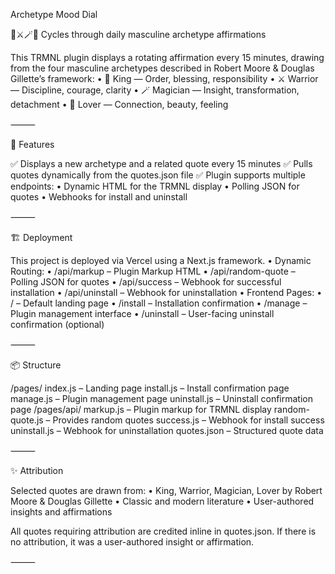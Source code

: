 Archetype Mood Dial

🧠⚔️🪄👑 Cycles through daily masculine archetype affirmations

This TRMNL plugin displays a rotating affirmation every 15 minutes, drawing from the four masculine archetypes described in Robert Moore & Douglas Gillette’s framework:
	•	👑 King — Order, blessing, responsibility
	•	⚔️ Warrior — Discipline, courage, clarity
	•	🪄 Magician — Insight, transformation, detachment
	•	🧠 Lover — Connection, beauty, feeling

⸻

🚀 Features

✅ Displays a new archetype and a related quote every 15 minutes
✅ Pulls quotes dynamically from the quotes.json file
✅ Plugin supports multiple endpoints:
	•	Dynamic HTML for the TRMNL display
	•	Polling JSON for quotes
	•	Webhooks for install and uninstall

⸻

🏗️ Deployment

This project is deployed via Vercel using a Next.js framework.
	•	Dynamic Routing:
	•	/api/markup – Plugin Markup HTML
	•	/api/random-quote – Polling JSON for quotes
	•	/api/success – Webhook for successful installation
	•	/api/uninstall – Webhook for uninstallation
	•	Frontend Pages:
	•	/ – Default landing page
	•	/install – Installation confirmation
	•	/manage – Plugin management interface
	•	/uninstall – User-facing uninstall confirmation (optional)

 ⸻

📦 Structure

/pages/
  index.js         – Landing page
  install.js       – Install confirmation page
  manage.js        – Plugin management page
  uninstall.js     – Uninstall confirmation page
/pages/api/
  markup.js        – Plugin markup for TRMNL display
  random-quote.js  – Provides random quotes
  success.js       – Webhook for install success
  uninstall.js     – Webhook for uninstallation
quotes.json        – Structured quote data

 ⸻

✨ Attribution

Selected quotes are drawn from:
	•	King, Warrior, Magician, Lover by Robert Moore & Douglas Gillette
	•	Classic and modern literature
	•	User-authored insights and affirmations

All quotes requiring attribution are credited inline in quotes.json.
If there is no attribution, it was a user-authored insight or affirmation.

⸻
